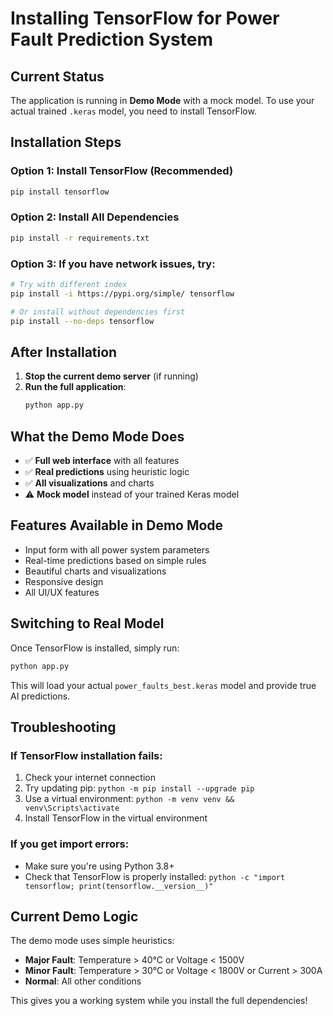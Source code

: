 # Installing TensorFlow for Power Fault Prediction System

## Current Status
The application is running in **Demo Mode** with a mock model. To use your actual trained `.keras` model, you need to install TensorFlow.

## Installation Steps

### Option 1: Install TensorFlow (Recommended)
```bash
pip install tensorflow
```

### Option 2: Install All Dependencies
```bash
pip install -r requirements.txt
```

### Option 3: If you have network issues, try:
```bash
# Try with different index
pip install -i https://pypi.org/simple/ tensorflow

# Or install without dependencies first
pip install --no-deps tensorflow
```

## After Installation

1. **Stop the current demo server** (if running)
2. **Run the full application**:
   ```bash
   python app.py
   ```

## What the Demo Mode Does

- ✅ **Full web interface** with all features
- ✅ **Real predictions** using heuristic logic
- ✅ **All visualizations** and charts
- ⚠️ **Mock model** instead of your trained Keras model

## Features Available in Demo Mode

- Input form with all power system parameters
- Real-time predictions based on simple rules
- Beautiful charts and visualizations
- Responsive design
- All UI/UX features

## Switching to Real Model

Once TensorFlow is installed, simply run:
```bash
python app.py
```

This will load your actual `power_faults_best.keras` model and provide true AI predictions.

## Troubleshooting

### If TensorFlow installation fails:
1. Check your internet connection
2. Try updating pip: `python -m pip install --upgrade pip`
3. Use a virtual environment: `python -m venv venv && venv\Scripts\activate`
4. Install TensorFlow in the virtual environment

### If you get import errors:
- Make sure you're using Python 3.8+ 
- Check that TensorFlow is properly installed: `python -c "import tensorflow; print(tensorflow.__version__)"`

## Current Demo Logic

The demo mode uses simple heuristics:
- **Major Fault**: Temperature > 40°C or Voltage < 1500V
- **Minor Fault**: Temperature > 30°C or Voltage < 1800V or Current > 300A
- **Normal**: All other conditions

This gives you a working system while you install the full dependencies!
